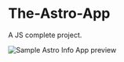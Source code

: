 # The-Astro-App
A JS complete project.

![Sample Astro Info App preview](https://arianzargaran.github.io/Planet-info_App/images/preview.png)
